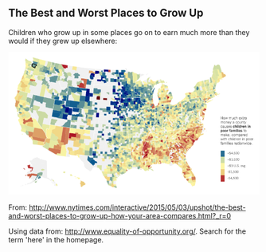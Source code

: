 ## The Best and Worst Places to Grow Up
Children who grow up in some places go on to earn much more than they would if they grew up elsewhere:

![shot image](PlacesToGrowUp.png?raw=true)

From: http://www.nytimes.com/interactive/2015/05/03/upshot/the-best-and-worst-places-to-grow-up-how-your-area-compares.html?_r=0

Using data from: http://www.equality-of-opportunity.org/. Search for the term 'here' in the homepage.
